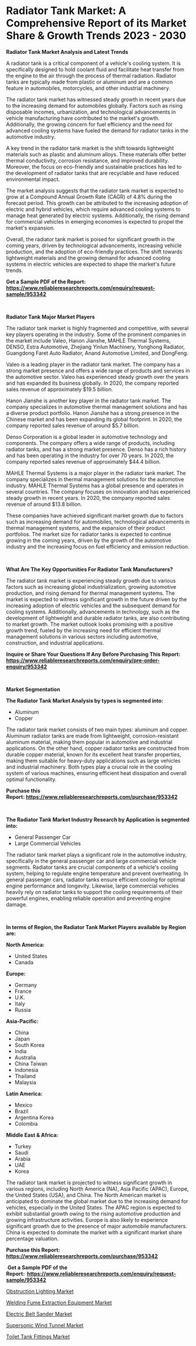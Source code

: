 <p><h1>Radiator Tank Market: A Comprehensive Report of its Market Share & Growth Trends 2023 - 2030</h1></p><p><strong>Radiator Tank Market Analysis and Latest Trends</strong></p>
<p><p>A radiator tank is a critical component of a vehicle's cooling system. It is specifically designed to hold coolant fluid and facilitate heat transfer from the engine to the air through the process of thermal radiation. Radiator tanks are typically made from plastic or aluminum and are a common feature in automobiles, motorcycles, and other industrial machinery.</p><p>The radiator tank market has witnessed steady growth in recent years due to the increasing demand for automobiles globally. Factors such as rising disposable incomes, urbanization, and technological advancements in vehicle manufacturing have contributed to the market's growth. Additionally, the growing concern for fuel efficiency and the need for advanced cooling systems have fueled the demand for radiator tanks in the automotive industry.</p><p>A key trend in the radiator tank market is the shift towards lightweight materials such as plastic and aluminum alloys. These materials offer better thermal conductivity, corrosion resistance, and improved durability. Moreover, the focus on eco-friendly and sustainable practices has led to the development of radiator tanks that are recyclable and have reduced environmental impact.</p><p>The market analysis suggests that the radiator tank market is expected to grow at a Compound Annual Growth Rate (CAGR) of 4.8% during the forecast period. This growth can be attributed to the increasing adoption of electric and hybrid vehicles, which require advanced cooling systems to manage heat generated by electric systems. Additionally, the rising demand for commercial vehicles in emerging economies is expected to propel the market's expansion.</p><p>Overall, the radiator tank market is poised for significant growth in the coming years, driven by technological advancements, increasing vehicle production, and the adoption of eco-friendly practices. The shift towards lightweight materials and the growing demand for advanced cooling systems in electric vehicles are expected to shape the market's future trends.</p></p>
<p><strong>Get a Sample PDF of the Report:&nbsp; <a href="https://www.reliableresearchreports.com/enquiry/request-sample/953342">https://www.reliableresearchreports.com/enquiry/request-sample/953342</a></strong></p>
<p>&nbsp;</p>
<p><strong>Radiator Tank Major Market Players</strong></p>
<p><p>The radiator tank market is highly fragmented and competitive, with several key players operating in the industry. Some of the prominent companies in the market include Valeo, Hanon Jianshe, MAHLE Thermal Systems, DENSO, Estra Automotive, Zhejiang Yinlun Machinery, Yonghong Radiator, Guangdong Faret Auto Radiator, Anand Automotive Limited, and DongFeng.</p><p>Valeo is a leading player in the radiator tank market. The company has a strong market presence and offers a wide range of products and services in the automotive sector. Valeo has experienced steady growth over the years and has expanded its business globally. In 2020, the company reported sales revenue of approximately $19.5 billion.</p><p>Hanon Jianshe is another key player in the radiator tank market. The company specializes in automotive thermal management solutions and has a diverse product portfolio. Hanon Jianshe has a strong presence in the Chinese market and has been expanding its global footprint. In 2020, the company reported sales revenue of around $5.7 billion.</p><p>Denso Corporation is a global leader in automotive technology and components. The company offers a wide range of products, including radiator tanks, and has a strong market presence. Denso has a rich history and has been operating in the industry for over 70 years. In 2020, the company reported sales revenue of approximately $44.4 billion.</p><p>MAHLE Thermal Systems is a major player in the radiator tank market. The company specializes in thermal management solutions for the automotive industry. MAHLE Thermal Systems has a global presence and operates in several countries. The company focuses on innovation and has experienced steady growth in recent years. In 2020, the company reported sales revenue of around $13.8 billion.</p><p>These companies have achieved significant market growth due to factors such as increasing demand for automobiles, technological advancements in thermal management systems, and the expansion of their product portfolios. The market size for radiator tanks is expected to continue growing in the coming years, driven by the growth of the automotive industry and the increasing focus on fuel efficiency and emission reduction.</p></p>
<p>&nbsp;</p>
<p><strong>What Are The Key Opportunities For Radiator Tank Manufacturers?</strong></p>
<p><p>The radiator tank market is experiencing steady growth due to various factors such as increasing global industrialization, growing automotive production, and rising demand for thermal management systems. The market is expected to witness significant growth in the future driven by the increasing adoption of electric vehicles and the subsequent demand for cooling systems. Additionally, advancements in technology, such as the development of lightweight and durable radiator tanks, are also contributing to market growth. The market outlook looks promising with a positive growth trend, fueled by the increasing need for efficient thermal management solutions in various sectors including automotive, construction, and industrial applications.</p></p>
<p><strong>Inquire or Share Your Questions If Any Before Purchasing This Report: <a href="https://www.reliableresearchreports.com/enquiry/pre-order-enquiry/953342">https://www.reliableresearchreports.com/enquiry/pre-order-enquiry/953342</a></strong></p>
<p>&nbsp;</p>
<p><strong>Market Segmentation</strong></p>
<p><strong>The Radiator Tank Market Analysis by types is segmented into:</strong></p>
<p><ul><li>Aluminum</li><li>Copper</li></ul></p>
<p><p>The radiator tank market consists of two main types: aluminum and copper. Aluminum radiator tanks are made from lightweight, corrosion-resistant aluminum material, making them popular in automotive and industrial applications. On the other hand, copper radiator tanks are constructed from durable copper material, known for its excellent heat transfer properties, making them suitable for heavy-duty applications such as large vehicles and industrial machinery. Both types play a crucial role in the cooling system of various machines, ensuring efficient heat dissipation and overall optimal functionality.</p></p>
<p><strong>Purchase this Report:&nbsp;<a href="https://www.reliableresearchreports.com/purchase/953342">https://www.reliableresearchreports.com/purchase/953342</a></strong></p>
<p>&nbsp;</p>
<p><strong>The Radiator Tank Market Industry Research by Application is segmented into:</strong></p>
<p><ul><li>General Passenger Car</li><li>Large Commercial Vehicles</li></ul></p>
<p><p>The radiator tank market plays a significant role in the automotive industry, specifically in the general passenger car and large commercial vehicle segments. Radiator tanks are crucial components of a vehicle's cooling system, helping to regulate engine temperature and prevent overheating. In general passenger cars, radiator tanks ensure efficient cooling for optimal engine performance and longevity. Likewise, large commercial vehicles heavily rely on radiator tanks to support the cooling requirements of their powerful engines, enabling reliable operation and preventing engine damage.</p></p>
<p>&nbsp;</p>
<p><strong>In terms of Region, the Radiator Tank Market Players available by Region are:</strong></p>
<p>
    <p> <strong> North America: </strong>
        <ul>
            <li>United States</li>
            <li>Canada</li>
        </ul>
        </p> 
    <p> <strong> Europe: </strong>
        <ul>
            <li>Germany</li>
            <li>France</li>
            <li>U.K.</li>
            <li>Italy</li>
            <li>Russia</li>
        </ul>
        </p> 
    <p> <strong> Asia-Pacific: </strong>
        <ul>
            <li>China</li>
            <li>Japan</li>
            <li>South Korea</li>
            <li>India</li>
            <li>Australia</li>
            <li>China Taiwan</li>
            <li>Indonesia</li>
            <li>Thailand</li>
            <li>Malaysia</li>
        </ul>
        </p> 
    <p> <strong> Latin America: </strong>
        <ul>
            <li>Mexico</li>
            <li>Brazil</li>
            <li>Argentina Korea</li>
            <li>Colombia</li>
        </ul>
        </p> 
    <p> <strong> Middle East & Africa: </strong>
        <ul>
            <li>Turkey</li>
            <li>Saudi</li>
            <li>Arabia</li>
            <li>UAE</li>
            <li>Korea</li>
        </ul>
    </p>
    </p>
<p><p>The radiator tank market is projected to witness significant growth in various regions, including North America (NA), Asia Pacific (APAC), Europe, the United States (USA), and China. The North American market is anticipated to dominate the global market due to the increasing demand for vehicles, especially in the United States. The APAC region is expected to exhibit substantial growth owing to the rising automotive production and growing infrastructure activities. Europe is also likely to experience significant growth due to the presence of major automobile manufacturers. China is expected to dominate the market with a significant market share percentage valuation.</p></p>
<p><strong>Purchase this Report: <a href="https://www.reliableresearchreports.com/purchase/953342">https://www.reliableresearchreports.com/purchase/953342</a></strong></p>
<p>&nbsp;<strong>Get a Sample PDF of the Report:&nbsp;&nbsp;<a href="https://www.reliableresearchreports.com/enquiry/request-sample/953342">https://www.reliableresearchreports.com/enquiry/request-sample/953342</a></strong></p>
<p><strong></strong></p>
<p><p><a href="https://medium.com/@jettiejohns/obstruction-lighting-market-size-cagr-trends-2024-2030-9a1a1435f2ee">Obstruction Lighting Market</a></p><p><a href="https://www.linkedin.com/pulse/welding-fume-extraction-equipment-market-research-report-0m44e/">Welding Fume Extraction Equipment Market</a></p><p><a href="https://www.linkedin.com/pulse/electric-belt-sander-market-size-share-global-analysis-report-dyvze/">Electric Belt Sander Market</a></p><p><a href="https://github.com/ambrozg/Market-Research-Report-List-1/blob/main/supersonic-wind-tunnel-market.md">Supersonic Wind Tunnel Market</a></p><p><a href="https://medium.com/@danesanford_55006/toilet-tank-fittings-market-the-key-to-successful-business-strategy-forecast-till-2030-78047f02a2d3">Toilet Tank Fittings Market</a></p></p>